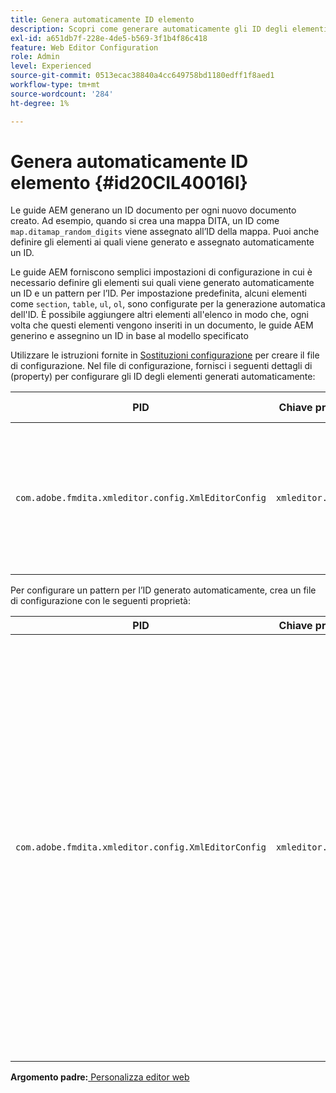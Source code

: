 ```yaml
---
title: Genera automaticamente ID elemento
description: Scopri come generare automaticamente gli ID degli elementi
exl-id: a651db7f-228e-4de5-b569-3f1b4f86c418
feature: Web Editor Configuration
role: Admin
level: Experienced
source-git-commit: 0513ecac38840a4cc649758bd1180edff1f8aed1
workflow-type: tm+mt
source-wordcount: '284'
ht-degree: 1%

---
```


# Genera automaticamente ID elemento {#id20CIL40016I}

Le guide AEM generano un ID documento per ogni nuovo documento creato. Ad esempio, quando si crea una mappa DITA, un ID come `map.ditamap_random_digits` viene assegnato all’ID della mappa. Puoi anche definire gli elementi ai quali viene generato e assegnato automaticamente un ID.

Le guide AEM forniscono semplici impostazioni di configurazione in cui è necessario definire gli elementi sui quali viene generato automaticamente un ID e un pattern per l’ID. Per impostazione predefinita, alcuni elementi come `section`, `table`, `ul`, `ol`, sono configurate per la generazione automatica dell&#39;ID. È possibile aggiungere altri elementi all&#39;elenco in modo che, ogni volta che questi elementi vengono inseriti in un documento, le guide AEM generino e assegnino un ID in base al modello specificato

Utilizzare le istruzioni fornite in [Sostituzioni configurazione](download-install-additional-config-override.md#) per creare il file di configurazione. Nel file di configurazione, fornisci i seguenti dettagli di \(property\) per configurare gli ID degli elementi generati automaticamente:

| PID | Chiave proprietà | Valore proprietà |
|---|------------|--------------|
| `com.adobe.fmdita.xmleditor.config.XmlEditorConfig` | `xmleditor.classes` | Specifica un elenco di elementi separati da virgole. <br> **Valore predefinito**: `"topic, section, table, simpletable, fig, image, ul, ol"` |

Per configurare un pattern per l’ID generato automaticamente, crea un file di configurazione con le seguenti proprietà:

| PID | Chiave proprietà | Valore proprietà |
|---|------------|--------------|
| `com.adobe.fmdita.xmleditor.config.XmlEditorConfig` | `xmleditor.pattern` | Il valore predefinito per questo campo è impostato su `${elementName}_${id}`. Il `${elementName}` viene sostituito con il nome dell’elemento. Il `${id}` variabile genera un numero sequenziale per l’elemento. Ad esempio, se assegni all&#39;elemento paragrafo gli ID generati automaticamente, il primo paragrafo dell&#39;argomento o del documento otterrà un ID come p\_1, il paragrafo successivo otterrà p\_2 e così via. Tuttavia, in un documento diverso, il processo di generazione ID viene riavviato. Ciò significa che in un documento diverso, gli ID come p\_1 e p\_2 possono essere assegnati agli elementi di paragrafo. **Valore predefinito**: ``${elementName}_${id}`` |

**Argomento padre:**[ Personalizza editor web](conf-web-editor.md)
